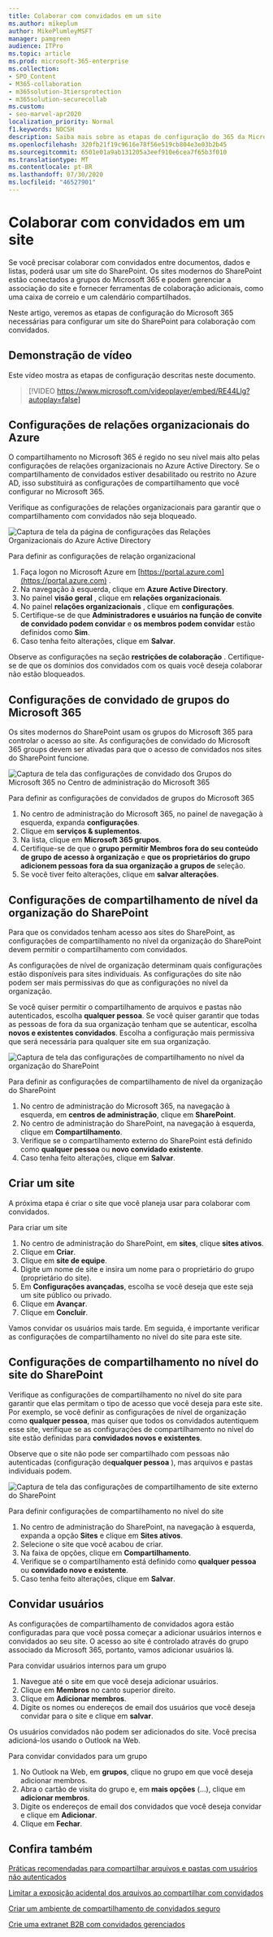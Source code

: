 ```yaml
---
title: Colaborar com convidados em um site
ms.author: mikeplum
author: MikePlumleyMSFT
manager: pamgreen
audience: ITPro
ms.topic: article
ms.prod: microsoft-365-enterprise
ms.collection:
- SPO_Content
- M365-collaboration
- m365solution-3tiersprotection
- m365solution-securecollab
ms.custom:
- seo-marvel-apr2020
localization_priority: Normal
f1.keywords: NOCSH
description: Saiba mais sobre as etapas de configuração do 365 da Microsoft necessárias para configurar um site do SharePoint para colaboração com convidados.
ms.openlocfilehash: 320fb21f19c9616e78f56e519cb804e3e03b2b45
ms.sourcegitcommit: 6501e01a9ab131205a3eef910e6cea7f65b3f010
ms.translationtype: MT
ms.contentlocale: pt-BR
ms.lasthandoff: 07/30/2020
ms.locfileid: "46527901"
---
```

# <a name="collaborate-with-guests-in-a-site"></a>Colaborar com convidados em um site

Se você precisar colaborar com convidados entre documentos, dados e listas, poderá usar um site do SharePoint. Os sites modernos do SharePoint estão conectados a grupos do Microsoft 365 e podem gerenciar a associação do site e fornecer ferramentas de colaboração adicionais, como uma caixa de correio e um calendário compartilhados.

Neste artigo, veremos as etapas de configuração do Microsoft 365 necessárias para configurar um site do SharePoint para colaboração com convidados.

## <a name="video-demonstration"></a>Demonstração de vídeo

Este vídeo mostra as etapas de configuração descritas neste documento.</br>

> [!VIDEO https://www.microsoft.com/videoplayer/embed/RE44Llg?autoplay=false]

## <a name="azure-organizational-relationships-settings"></a>Configurações de relações organizacionais do Azure

O compartilhamento no Microsoft 365 é regido no seu nível mais alto pelas configurações de relações organizacionais no Azure Active Directory. Se o compartilhamento de convidados estiver desabilitado ou restrito no Azure AD, isso substituirá as configurações de compartilhamento que você configurar no Microsoft 365.

Verifique as configurações de relações organizacionais para garantir que o compartilhamento com convidados não seja bloqueado.

![Captura de tela da página de configurações das Relações Organizacionais do Azure Active Directory](../media/azure-ad-organizational-relationships-settings.png)

Para definir as configurações de relação organizacional

1. Faça logon no Microsoft Azure em [https://portal.azure.com](https://portal.azure.com) .
2. Na navegação à esquerda, clique em **Azure Active Directory**.
3. No painel **visão geral** , clique em **relações organizacionais**.
4. No painel **relações organizacionais** , clique em **configurações**.
5. Certifique-se de que **Administradores e usuários na função de convite de convidado podem convidar** e **os membros podem convidar** estão definidos como **Sim**.
6. Caso tenha feito alterações, clique em **Salvar**.

Observe as configurações na seção **restrições de colaboração** . Certifique-se de que os domínios dos convidados com os quais você deseja colaborar não estão bloqueados.

## <a name="microsoft-365-groups-guest-settings"></a>Configurações de convidado de grupos do Microsoft 365

Os sites modernos do SharePoint usam os grupos do Microsoft 365 para controlar o acesso ao site. As configurações de convidado do Microsoft 365 groups devem ser ativadas para que o acesso de convidados nos sites do SharePoint funcione.

![Captura de tela das configurações de convidado dos Grupos do Microsoft 365 no Centro de administração do Microsoft 365](../media/office-365-groups-guest-settings.png)

Para definir as configurações de convidados de grupos do Microsoft 365

1. No centro de administração do Microsoft 365, no painel de navegação à esquerda, expanda **configurações**.
2. Clique em **serviços & suplementos**.
3. Na lista, clique em **Microsoft 365 grupos**.
4. Certifique-se de que o **grupo permitir Membros fora do seu conteúdo de grupo de acesso à organização** e **que os proprietários do grupo adicionem pessoas fora da sua organização a grupos de** seleção.
5. Se você tiver feito alterações, clique em **salvar alterações**.


## <a name="sharepoint-organization-level-sharing-settings"></a>Configurações de compartilhamento de nível da organização do SharePoint

Para que os convidados tenham acesso aos sites do SharePoint, as configurações de compartilhamento no nível da organização do SharePoint devem permitir o compartilhamento com convidados.

As configurações de nível de organização determinam quais configurações estão disponíveis para sites individuais. As configurações do site não podem ser mais permissivas do que as configurações no nível da organização.

Se você quiser permitir o compartilhamento de arquivos e pastas não autenticados, escolha **qualquer pessoa**. Se você quiser garantir que todas as pessoas de fora da sua organização tenham que se autenticar, escolha **novos e existentes convidados**. Escolha a configuração mais permissiva que será necessária para qualquer site em sua organização.

![Captura de tela das configurações de compartilhamento no nível da organização do SharePoint](../media/sharepoint-organization-external-sharing-controls.png)


Para definir as configurações de compartilhamento de nível da organização do SharePoint

1. No centro de administração do Microsoft 365, na navegação à esquerda, em **centros de administração**, clique em **SharePoint**.
2. No centro de administração do SharePoint, na navegação à esquerda, clique em **Compartilhamento**.
3. Verifique se o compartilhamento externo do SharePoint está definido como **qualquer pessoa** ou **novo convidado existente**.
4. Caso tenha feito alterações, clique em **Salvar**.

## <a name="create-a-site"></a>Criar um site

A próxima etapa é criar o site que você planeja usar para colaborar com convidados.

Para criar um site
1. No centro de administração do SharePoint, em **sites**, clique **sites ativos**.
2. Clique em **Criar**.
3. Clique em **site de equipe**.
4. Digite um nome de site e insira um nome para o proprietário do grupo (proprietário do site).
5. Em **Configurações avançadas**, escolha se você deseja que este seja um site público ou privado.
6. Clique em **Avançar**.
7. Clique em **Concluir**.

Vamos convidar os usuários mais tarde. Em seguida, é importante verificar as configurações de compartilhamento no nível do site para este site.

## <a name="sharepoint-site-level-sharing-settings"></a>Configurações de compartilhamento no nível do site do SharePoint

Verifique as configurações de compartilhamento no nível do site para garantir que elas permitam o tipo de acesso que você deseja para este site. Por exemplo, se você definir as configurações de nível de organização como **qualquer pessoa**, mas quiser que todos os convidados autentiquem esse site, verifique se as configurações de compartilhamento no nível do site estão definidas para **convidados novos e existentes**.

Observe que o site não pode ser compartilhado com pessoas não autenticadas (configuração de**qualquer pessoa** ), mas arquivos e pastas individuais podem.

![Captura de tela das configurações de compartilhamento de site externo do SharePoint](../media/sharepoint-site-external-sharing-settings.png)

Para definir configurações de compartilhamento no nível do site
1. No centro de administração do SharePoint, na navegação à esquerda, expanda a opção **Sites** e clique em **Sites ativos**.
2. Selecione o site que você acabou de criar.
3. Na faixa de opções, clique em **Compartilhamento**.
4. Verifique se o compartilhamento está definido como **qualquer pessoa** ou **convidado novo e existente**.
5. Caso tenha feito alterações, clique em **Salvar**.

## <a name="invite-users"></a>Convidar usuários

As configurações de compartilhamento de convidados agora estão configuradas para que você possa começar a adicionar usuários internos e convidados ao seu site. O acesso ao site é controlado através do grupo associado da Microsoft 365, portanto, vamos adicionar usuários lá.

Para convidar usuários internos para um grupo
1. Navegue até o site em que você deseja adicionar usuários.
2. Clique em **Membros** no canto superior direito.
3. Clique em **Adicionar membros**.
4. Digite os nomes ou endereços de email dos usuários que você deseja convidar para o site e clique em **salvar**.

Os usuários convidados não podem ser adicionados do site. Você precisa adicioná-los usando o Outlook na Web.

Para convidar convidados para um grupo
1. No Outlook na Web, em **grupos**, clique no grupo em que você deseja adicionar membros.
2. Abra o cartão de visita do grupo e, em **mais opções** (...), clique em **adicionar membros**.
3. Digite os endereços de email dos convidados que você deseja convidar e clique em **Adicionar**.
4. Clique em **Fechar**.

## <a name="see-also"></a>Confira também

[Práticas recomendadas para compartilhar arquivos e pastas com usuários não autenticados](best-practices-anonymous-sharing.md)

[Limitar a exposição acidental dos arquivos ao compartilhar com convidados](share-limit-accidental-exposure.md)

[Criar um ambiente de compartilhamento de convidados seguro](create-secure-guest-sharing-environment.md)

[Crie uma extranet B2B com convidados gerenciados](b2b-extranet.md)

